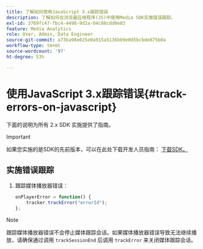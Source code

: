 ```yaml
---
title: 了解如何使用JavaScript 3.x跟踪错误
description: 了解如何在浏览器应用程序(JS)中使用Media SDK实施错误跟踪。
exl-id: 3769fc47-fbc4-4498-9d2a-04c88cdd0e83
feature: Media Analytics
role: User, Admin, Data Engineer
source-git-commit: a73ba98e025e0a915a5136bb9e0d5bcbde875b0a
workflow-type: tm+mt
source-wordcount: '97'
ht-degree: 53%

---
```


# 使用JavaScript 3.x跟踪错误{#track-errors-on-javascript}

下面的说明为所有 2.x SDK 实施提供了指南。

>[!IMPORTANT]
>
>如果您实施的是SDK的先前版本，可以在此处下载开发人员指南： [下载SDK。](/help/getting-started/download-sdks.md)

## 实施错误跟踪

1. 跟踪媒体播放器错误：

   ```js
   onPlayerError = function() {
       tracker.trackError("errorId");
   };
   ```

>[!NOTE]
>
>跟踪媒体播放器错误不会停止媒体跟踪会话。如果媒体播放器错误导致无法继续播放，请确保通过调用 `trackSessionEnd` 后调用 `trackError` 来关闭媒体跟踪会话。
